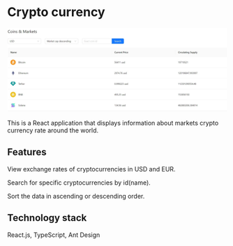 # Crypto currency

![alt text](src/assets/crypto.jpg "description")

This is a React application that displays information about markets crypto currency rate around the world.

## Features

View exchange rates of cryptocurrencies in USD and EUR.

Search for specific cryptocurrencies by id(name).

Sort the data in ascending or descending order.

## Technology stack

React.js, TypeScript, Ant Design
